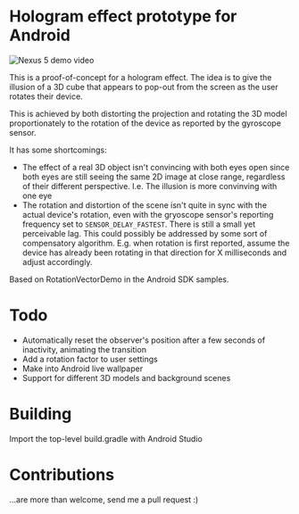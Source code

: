 # Hologram effect prototype for Android

![Nexus 5 demo video](/../screenshots/holo2.gif?raw=true "Nexus 5 demo video")

This is a proof-of-concept for a hologram effect. The idea is to give the illusion of a 3D cube that appears to pop-out from the screen as the user rotates their device.

This is achieved by both distorting the projection and rotating the 3D model proportionately to the rotation of the device as reported by the gyroscope sensor.

It has some shortcomings:
* The effect of a real 3D object isn't convincing with both eyes open since both eyes are still seeing the same 2D image at close range, regardless of their different perspective. I.e. The illusion is more convinving with one eye
* The rotation and distortion of the scene isn't quite in sync with the actual device's rotation, even with the gryoscope sensor's reporting frequency set to `SENSOR_DELAY_FASTEST`. There is still a small yet perceivable lag. This could possibly be addressed by some sort of compensatory algorithm. E.g. when rotation is first reported, assume the device has already been rotating in that direction for X milliseconds and adjust accordingly.
 
Based on RotationVectorDemo in the Android SDK samples.

# Todo
* Automatically reset the observer's position after a few seconds of inactivity, animating the transition
* Add a rotation factor to user settings
* Make into Android live wallpaper
* Support for different 3D models and background scenes
 
# Building

Import the top-level build.gradle with Android Studio

# Contributions
...are more than welcome, send me a pull request :)

